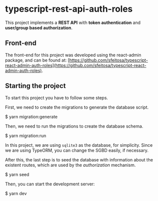 # typescript-rest-api-auth-roles

This project implements a **REST API** with **token authentication** and **user/group based authorization**.

## Front-end

The front-end for this project was developed using the react-admin package, and can be found at: [https://github.com/sfeitosa/typescript-react-admin-auth-roles](https://github.com/sfeitosa/typescript-react-admin-auth-roles).

## Starting the project

To start this project you have to follow some steps.

First, we need to create the migrations to generate the database script.

  $ yarn migration:generate

Then, we need to run the migrations to create the database schema. 

  $ yarn migration:run

In this project, we are using `sqlite3` as the database, for simplicity. Since we are using TypeORM, you can change the SGBD easily, if necessary. 

After this, the last step is to seed the database with information about the existent routes, which are used by the *authorization* mechanism. 

  $ yarn seed

Then, you can start the development server:

  $ yarn dev
